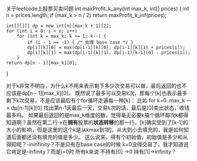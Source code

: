 
关于leetcode上股票买卖问题
int maxProfit_k_any(int max_k, int[] prices) {
    int n = prices.length;
    if (max_k > n / 2) 
        return maxProfit_k_inf(prices);

    int[][][] dp = new int[n][max_k + 1][2];
    for (int i = 0; i < n; i++) 
        for (int k = max_k; k >= 1; k--) {
            if (i - 1 == -1) { /* 处理 base case */ }
            dp[i][k][0] = max(dp[i-1][k][0], dp[i-1][k][1] + prices[i]);
            dp[i][k][1] = max(dp[i-1][k][1], dp[i-1][k-1][0] - prices[i]);     
        }
    return dp[n - 1][max_k][0];
}

对于k非常不明白，为什么k不用来表示剩下多少次交易可以做，最后返回的也不应该是dp[n - 1][max_k][0]。
既然说了最多可以交易k次，那每个[k]也表示最多剩下k次交易，不是应该最后有个for循环走遍每一种[k]：
比如 for k=0..max_k --> dp[n-1][k][0] 找出第n-1天最后一天，交易k次的话，最后是[0]卖出状态，收钱最多吗。
如果最后返回的是max_k维度的数，觉得毫无必要k搞个循环每次k都得知道啊？虽然在第二行->在**拥有**股票的**状态转移**的那一行，[k]确实受到了[k-1]的大小的影响，但是这里的这个k是从kmax到1的，从大到小去填充的，我是如何知道后面都还没有填充的值是多少。
这么说来，得有个初始值，初始值是多少和从得知呢？-ininfinity？不是只有在base case的时候 k=0没得交易了，我才知道说它肯定是-infinity？而是i=0时 所有k来说 不持有[0] ->0 持有[1]->infinity？
